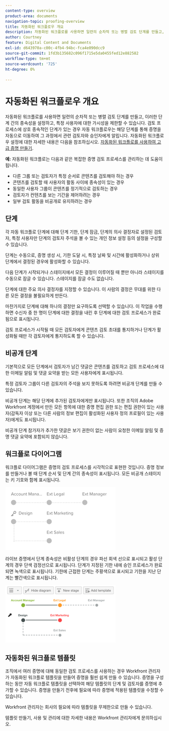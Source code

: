 ```yaml
---
content-type: overview
product-area: documents
navigation-topic: proofing-overview
title: 자동화된 워크플로우 개요
description: 자동화된 워크플로를 사용하면 일련의 순차적 또는 병렬 검토 단계를 만들고, 이러한 단계 간의 종속성을 설정하고, 특정 사용자에 대한 가시성을 제한할 수 있습니다. 검토 프로세스에 상호 종속적인 단계가 있는 경우 자동 워크플로우는 해당 단계를 통해 증명을 자동으로 이동하여 그 과정에서 관련 검토자와 승인자에게 알립니다.
author: Courtney
feature: Digital Content and Documents
exl-id: d643970a-c00c-4fb4-94bc-fca4e090dcc9
source-git-commit: 1fd3b135682c096f1715e5da0455fed12e882582
workflow-type: tm+mt
source-wordcount: '725'
ht-degree: 0%

---
```


# 자동화된 워크플로우 개요

<!-- Audited: 01/2024 -->

자동화된 워크플로를 사용하면 일련의 순차적 또는 병렬 검토 단계를 만들고, 이러한 단계 간의 종속성을 설정하고, 특정 사용자에 대한 가시성을 제한할 수 있습니다. 검토 프로세스에 상호 종속적인 단계가 있는 경우 자동 워크플로우는 해당 단계를 통해 증명을 자동으로 이동하여 그 과정에서 관련 검토자와 승인자에게 알립니다. 자동화된 워크플로우 설정에 대한 자세한 내용은 다음을 참조하십시오. [자동화된 워크플로를 사용하여 고급 증명 만들기](../../../review-and-approve-work/proofing/creating-proofs-within-workfront/create-automated-proof-workflow.md).

**예:**  자동화된 워크플로는 다음과 같은 복잡한 증명 검토 프로세스를 관리하는 데 도움이 됩니다.

* 다른 그룹 또는 검토자가 특정 순서로 콘텐츠를 검토해야 하는 경우
* 콘텐츠를 검토할 때 사용자의 활동 사이에 종속성이 있는 경우
* 동일한 사용자 그룹이 콘텐츠를 정기적으로 검토하는 경우
* 검토자가 컨텐츠를 보는 기간을 제어하려는 경우
* 일부 검토 활동을 비공개로 유지하려는 경우

## 단계

각 자동 워크플로 단계에 대해 단계 기한, 단계 잠금, 단계의 의사 결정자로 설정된 검토자, 특정 사용자만 단계의 검토자 주석을 볼 수 있는 개인 정보 설정 등의 설정을 구성할 수 있습니다.

단계는 수동으로, 증명 생성 시, 기한 도달 시, 특정 날짜 및 시간에 활성화하거나 상위 단계에서 결정된 경우에 활성화할 수 있습니다.

다음 단계가 시작되거나 스테이지에서 모든 결정이 이루어질 때 뿐만 아니라 스테이지를 수동으로 잠글 수 있습니다. 스테이지를 잠글 수도 없습니다.

단계에 대한 주요 의사 결정자를 지정할 수 있습니다. 이 사람의 결정은 무대를 위한 다른 모든 결정을 불필요하게 만든다.

마찬가지로 단계에 대해 하나의 결정만 요구하도록 선택할 수 있습니다. 이 작업을 수행하면 수신자 중 한 명이 단계에 대한 결정을 내린 후 단계에 대한 검토 프로세스가 완료됨으로 표시됩니다.

검토 프로세스가 시작될 때 모든 검토자에게 콘텐츠 검토 초대를 통지하거나 단계가 활성화될 때만 각 검토자에게 통지하도록 할 수 있습니다.

## 비공개 단계

기본적으로 모든 단계에서 검토자가 남긴 댓글은 콘텐츠를 검토하고 검토 프로세스에 대한 이메일 알림 및 댓글 요약을 받는 모든 사용자에게 표시됩니다.

특정 검토자 그룹이 다른 검토자의 주석을 보지 못하도록 하려면 비공개 단계를 만들 수 있습니다.

비공개 단계는 해당 단계에 추가된 검토자에게만 표시됩니다. 또한 조직의 Adobe Workfront 계정에서 만든 모든 항목에 대한 증명 편집 권한 또는 편집 권한이 있는 사용자(감독자 이상 또는 다른 사람의 정보 편집이 활성화된 사용자 정의 프로필이 있는 사용자)에게도 표시됩니다.

비공개 단계 참가자가 추가한 댓글은 보기 권한이 없는 사람이 요청한 이메일 알림 및 증명 댓글 요약에 포함되지 않습니다.

## 워크플로 다이어그램

워크플로 다이어그램은 증명의 검토 프로세스를 시각적으로 표현한 것입니다. 증명 정보를 만들거나 볼 때 단계 순서 및 단계 간의 종속성이 표시됩니다. 모든 비공개 스테이지는 키 기호와 함께 표시됩니다.

![aw-example-diagram.png 소개](assets/intro-to-aw-example-diagram-350x199.png)

라이브 증명에서 단계 종속성은 비활성 단계의 경우 파선 회색 선으로 표시되고 활성 단계의 경우 단색 검정선으로 표시됩니다. 단계가 지정된 기한 내에 승인 프로세스가 완료되면 녹색으로 표시됩니다. 기한에 근접한 단계는 주황색으로 표시되고 기한을 지난 단계는 빨간색으로 표시됩니다.

![workflow_2.png](assets/workflow-2-350x183.png)

## 자동화된 워크플로 템플릿

조직에서 여러 증명에 대해 동일한 검토 프로세스를 사용하는 경우 Workfront 관리자가 자동화된 워크플로 템플릿을 만들어 증명을 훨씬 쉽게 만들 수 있습니다. 증명을 구성하는 동안 자동 워크플로 템플릿을 선택하여 해당 템플릿의 단계 및 검토자를 증명에 추가할 수 있습니다. 증명을 만들기 전후에 필요에 따라 증명에 적용된 템플릿을 수정할 수 있습니다.

Workfront 관리자는 회사의 필요에 따라 템플릿을 무제한으로 만들 수 있습니다.

템플릿 만들기, 사용 및 관리에 대한 자세한 내용은 Workfront 관리자에게 문의하십시오.
